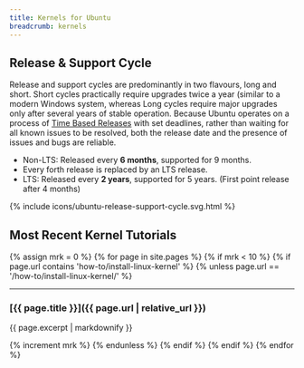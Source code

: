 ```yaml
---
title: Kernels for Ubuntu
breadcrumb: kernels
---
```


## Release & Support Cycle
Release and support cycles are predominantly in two flavours, long and short. Short cycles practically require upgrades twice a year (similar to a modern Windows system, whereas Long cycles require major upgrades only after several years of stable operation. Because Ubuntu operates on a process of [Time Based Releases](https://wiki.ubuntu.com/TimeBasedReleases) with set deadlines, rather than waiting for all known issues to be resolved, both the release date and the presence of issues and bugs are reliable.

- Non-LTS: Released every **6 months**, supported for 9 months. 
- Every forth release is replaced by an LTS release.
- LTS: Released every **2 years**, supported for 5 years. (First point release after 4 months)

{% include icons/ubuntu-release-support-cycle.svg.html %}

## Most Recent Kernel Tutorials

{% assign mrk = 0 %}
{% for page in site.pages %}
{% if mrk < 10 %} 
{% if page.url contains 'how-to/install-linux-kernel' %}
{% unless page.url == '/how-to/install-linux-kernel/' %}

<hr>

### [{{ page.title }}]({{ page.url | relative_url }})

{{ page.excerpt | markdownify }}

{% increment mrk %}
{% endunless %}
{% endif %}
{% endif %}
{% endfor %}








